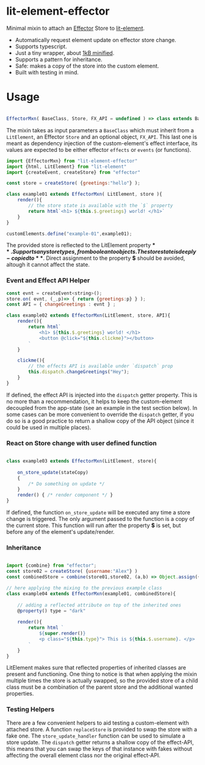 # lit-element-effector
Minimal mixin to attach an [Effector](https://effector.now.sh/) Store to [lit-element](https://lit-element.polymer-project.org/).

- Automatically request element update on effector store change.
- Supports typescript.
- Just a tiny wrapper, about [1kB minified](https://bundlephobia.com/result?p=lit-element-effector@latest).
- Supports a pattern for inheritance.
- Safe: makes a copy of the store into the custom element.
- Built with testing in mind.

# Usage 

```ts

EffectorMxn( BaseClass, Store, FX_API = undefined ) => class extends BaseClass

```
The mixin takes as input parameters a `BaseClass` which must inherit from a `LitElement`, an Effector `Store` and an optional object, `FX_API`.
This last one is meant as dependency injection of the custom-element's effect interface, its values are expected to be 
either effector `effects` or `events` (or functions).


```js
import {EffectorMxn} from "lit-element-effector"
import {html, LitElement} from "lit-element"
import {createEvent, createStore} from "effector"

const store = createStore( {greetings:"hello"} );

class example01 extends EffectorMxn( LitElement, store ){
    render(){
        // the store state is available with the `$` property
        return html`<h1> ${this.$.greetings} world! </h1>`
    }
}

customElements.define("example-01",example01);
```
The provided store is reflected to the LitElement property **$**. Supports any store types, from boolean to objects. 
The store state is deeply-copied to **$**. Direct assignment to the property **$** should be avoided, altough it cannot affect the state.


### Event and Effect API Helper

```js
const evnt = createEvent<string>();
store.on( evnt, (_,p)=> { return {greetings:p} } );
const API = { changeGreetings : evnt } ;

class example02 extends EffectorMxn(LitElement, store, API){
    render(){
        return html`
            <h1> ${this.$.greetings} world! </h1>
            <button @click="${this.clickme}"></button>
        `
    }

    clickme(){
        // the effects API is available under `dispatch` prop
        this.dispatch.changeGreetings("Hey");
    }
}

```

If defined, the effect API is injected into the `dispatch` getter property. This is no more than a recommendation, 
it helps to keep the custom-element decoupled from the app-state (see an example in the test section below). 
In some cases can be more convenient to override the `dispatch` getter, if you do so is a good practice to return 
a shallow copy of the API object (since it could be used in multiple places).

### React on Store change with user defined function

```js

class example03 extends EffectorMxn(LitElement, store){
    
    on_store_update(stateCopy)
    {
        /* Do something on update */
    }
    render() { /* render component */ }
}
```

If defined, the function `on_store_update` will be executed any time a store change is triggered.
The only argument passed to the function is a copy of the current store. This function will run after the property **$** is 
set, but before any of the element's update/render.

### Inheritance

```js

import {combine} from "effector";
const store02 = createStore( {username:"Alex"} )
const combinedStore = combine(store01,store02, (a,b) => Object.assign({}, a,b) );

// here applying the mixing to the previous example class
class example04 extends EffectorMxn(example01, combinedStore){ 
    
    // adding a reflected attribute on top of the inherited ones
    @property() type = "dark"
    
    render(){
        return html `
            ${super.render()}
            <p class="${this.type}"> This is ${this.$.username}. </p>
        `
    }
}

```
LitElement makes sure that reflected properties of inherited classes are present and functioning. One thing to notice is that when 
applying the mixin multiple times the store is actually swapped, so the provided store of a child class must be a combination 
of the parent store and the additional wanted properties.

### Testing Helpers

There are a few convenient helpers to aid testing a custom-element with attached store. A function `replaceStore` is provided to swap the store with a fake one.
The `store_update_handler` function can be used to simulate a store update.
The `dispatch` getter returns a shallow copy of the effect-API, this means that you can swap the keys of that instance with fakes without 
affecting the overall element class nor the original effect-API.

```js

```


